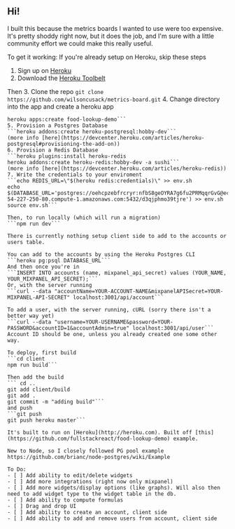 ## Hi!

I built this because the metrics boards I wanted to use were too expensive. It's pretty shoddy right now, but it does the job, and I'm sure with a little community effort we could make this really useful. 

To get it working:
If you're already setup on Heroku, skip these steps
1. Sign up on [Heroku](http://heroku.com/)
2. Download the [Heroku Toolbelt](https://devcenter.heroku.com/articles/heroku-command-line)

Then
3. Clone the repo
```git clone https://github.com/wilsoncusack/metrics-board.git```
4. Change directory into the app and create a heroku app 
```cd metrics-board
heroku apps:create food-lookup-demo```
5. Provision a Postgres Database
```heroku addons:create heroku-postgresql:hobby-dev```
(more info [here](https://devcenter.heroku.com/articles/heroku-postgresql#provisioning-the-add-on))
6. Provision a Redis Database
```heroku plugins:install heroku-redis
heroku addons:create heroku-redis:hobby-dev -a sushi```
(more info [here](https://devcenter.heroku.com/articles/heroku-redis))
7. Write the credentials to your enviroment
```echo REDIS_URL=\"$(heroku redis:credentials)\" >> env.sh
echo $(DATABASE_URL='postgres://oehcpzebfrcryr:nfbS8geOYRA7g6fu2PRMqqrGvG@ec2-54-227-250-80.compute-1.amazonaws.com:5432/d3qjphmo39tjre') >> env.sh
source env.sh```

Then, to run locally (which will run a migration)
```npm run dev```

There is currently nothing setup client side to add to the accounts or users table. 

You can add to the accounts by using the Heroku Postgres CLI
```heroku pg:psql DATABASE_URL```
And then once you're in 
```INSERT INTO accounts (name, mixpanel_api_secret) values (YOUR_NAME, YOUR_MIXPANEL_API_SECRET);```
Or, with the server running
```curl --data "accountName=YOUR-ACCOUNT-NAME&mixpanelAPISecret=YOUR-MIXPANEL-API-SECRET" localhost:3001/api/account```

To add a user, with the server running, cURL (sorry there isn't a better way yet)
```curl --data "username=YOUR-USERNAME&password=YOUR-PASSWORD&accountID=1&accountAdmin=true" localhost:3001/api/user```
Account ID should be one, unless you already created one some other way.

To deploy, first build
```cd client
npm run build```

Then add the build
``` cd ..
git add client/build
git add .
git commit -m "adding build"```
and push
```git push
git push heroku master```

It's built to run on [Heroku](http://heroku.com). Built off [this](https://github.com/fullstackreact/food-lookup-demo) example.

New to Node, so I closely followed PG pool example
https://github.com/brianc/node-postgres/wiki/Example

To Do:
- [ ] Add ability to edit/delete widgets
- [ ] Add more integrations (right now only mixpanel)
- [ ] Add more widgets/display options (like graphs). Will also then need to add widget type to the widget table in the db.
- [ ] Add ability to compute formulas
- [ ] Drag and drop UI
- [ ] Add ability to create an account, client side
- [ ] Add ability to add and remove users from account, client side
